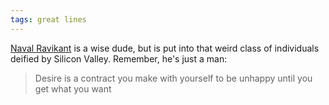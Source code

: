 ```yaml
---
tags: great lines
---
```



[Naval Ravikant](https://medium.tladner.com/desire-self-content-c6cdef97f14a14bf4ce6b67a1a4417a14596) is a wise dude, but is put into that weird class of individuals deified by Silicon Valley. Remember, he's just a man:

>Desire is a contract you make with yourself to be unhappy until you get what you want